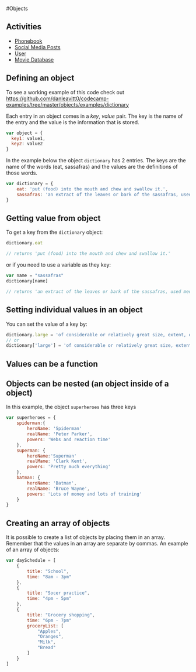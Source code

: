 #Objects

## Activities

- [Phonebook](https://github.com/danleavitt0/codecamp-examples/tree/master/objects/examples/phoneBook)
- [Social Media Posts](https://github.com/danleavitt0/codecamp-examples/tree/master/objects/examples/socialMediaPosts)
- [User](https://github.com/danleavitt0/codecamp-examples/tree/master/objects/examples/user)
- [Movie Database](https://github.com/danleavitt0/codecamp-examples/tree/master/objects/examples/movieDatabase)


## Defining an object

To see a working example of this code check out https://github.com/danleavitt0/codecamp-examples/tree/master/objects/examples/dictionary

Each entry in an object comes in a *key*, *value* pair. The key is the name of the entry
and the value is the information that is stored.

```js
var object = {
  key1: value1,
  key2: value2
}
```

In the example below the object `dictionary` has 2 entries. The keys are the name of the words (eat, sassafras) and the values
are the definitions of those words.

```js
var dictionary = {
	eat: 'put (food) into the mouth and chew and swallow it.',
	sassafras: 'an extract of the leaves or bark of the sassafras, used medicinally or in perfumery.'
}
```

## Getting value from object

To get a key from the `dictionary` object:

```js
dictionary.eat

// returns 'put (food) into the mouth and chew and swallow it.'
```

or if you need to use a variable as they key:

```js
var name = "sassafras"
dictionary[name]

// returns 'an extract of the leaves or bark of the sassafras, used medicinally or in perfumery.'
```

## Setting individual values in an object

You can set the value of a key by:

```js
dictionary.large = 'of considerable or relatively great size, extent, or capacity.'
// or
dictionary['large'] = 'of considerable or relatively great size, extent, or capacity.'
```

## Values can be a function



## Objects can be nested (an object inside of a object)

In this example, the object `superheroes` has three keys
```js
var superheroes = {
	spiderman:{
		heroName: 'Spiderman'
		realName: 'Peter Parker',
		powers: 'Webs and reaction time'
	},
	superman: {
		heroName:'Superman'
		realMame: 'Clark Kent',
		powers: 'Pretty much everything'
	},
	batman: {
		heroName: 'Batman',
		realName: 'Bruce Wayne',
		powers: 'Lots of money and lots of training'
	}
}
```

## Creating an array of objects

It is possible to create a list of objects by placing them in an array. Remember that the values in an array are separate by
commas. An example of an array of objects:

```js
var daySchedule = [
	{
		title: "School",
		time: "8am - 3pm"
	},
	{
		title: "Socer practice",
		time: "4pm - 5pm"
	},
	{
		title: "Grocery shopping",
		time: "6pm - 7pm"
		groceryList: [
			"Apples",
			"Oranges",
			"Milk",
			"Bread"
		]
	}
]
```
